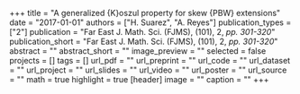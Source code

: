 +++
title = "A generalized {K}oszul property for skew {PBW} extensions"
date = "2017-01-01"
authors = ["H. Suarez", "A. Reyes"]
publication_types = ["2"]
publication = "Far East J.  Math. Sci. (FJMS), (101), 2, _pp. 301-320_"
publication_short = "Far East J.  Math. Sci. (FJMS), (101), 2, _pp. 301-320_"
abstract = ""
abstract_short = ""
image_preview = ""
selected = false
projects = []
tags = []
url_pdf = ""
url_preprint = ""
url_code = ""
url_dataset = ""
url_project = ""
url_slides = ""
url_video = ""
url_poster = ""
url_source = ""
math = true
highlight = true
[header]
image = ""
caption = ""
+++

